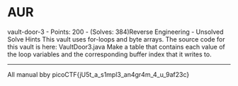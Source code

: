 # AUR

vault-door-3 - Points: 200 - (Solves: 384)Reverse Engineering - Unsolved
Solve
Hints
This vault uses for-loops and byte arrays. The source code for this vault is here: VaultDoor3.java
Make a table that contains each value of the loop variables and the corresponding buffer index that it writes to.

***

All manual bby
picoCTF{jU5t_a_s1mpl3_an4gr4m_4_u_9af23c}
